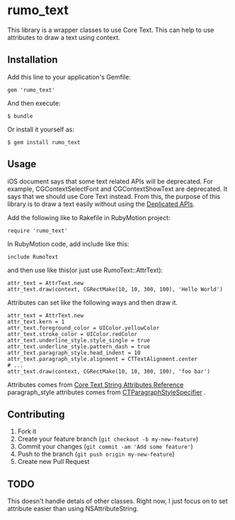 # rumo_text

This library is a wrapper classes to use Core Text. This can help
to use attributes to draw a text using context.

## Installation

Add this line to your application's Gemfile:

    gem 'rumo_text'

And then execute:

    $ bundle

Or install it yourself as:

    $ gem install rumo_text

## Usage

iOS document says that some text related APIs will be deprecated.
For example, CGContextSelectFont and CGContextShowText are
deprecated. It says that we should use Core Text instead.
From this, the purpose of this library is to draw a text easily
without using the [Deplicated APIs](https://developer.apple.com/library/ios/documentation/graphicsimaging/Reference/CGContext/DeprecationAppendix/AppendixADeprecatedAPI.html).

Add the following like to Rakefile in RubyMotion project:

```
require 'rumo_text'
```

In RubyMotion code, add include like this:

```
include RumoText
```

and then use like this(or just use RumoText::AttrText):

```
attr_text = AttrText.new
attr_text.draw(context, CGRectMake(10, 10, 300, 100), 'Hello World')
```

Attributes can set like the following ways and then draw it.

```
attr_text = AttrText.new
attr_text.kern = 1
attr_text.foreground_color = UIColor.yellowColor
attr_text.stroke_color = UIColor.redColor
attr_text.underline_style.style_single = true
attr_text.underline_style.pattern_dash = true
attr_text.paragraph_style.head_indent = 10
attr_text.paragraph_style.alignment = CTTextAlignment.center
# ...
attr_text.draw(context, CGRectMake(10, 10, 300, 100), 'foo bar')
```

Attributes comes from [Core Text String Attributes Reference](https://developer.apple.com/library/mac/documentation/Carbon/reference/CoreText_StringAttributes_Ref/Reference/reference.html)
paragraph_style attributes comes from [CTParagraphStyleSpecifier](https://developer.apple.com/library/mac/documentation/Carbon/reference/CTParagraphStyleRef/Reference/reference.html) .


## Contributing

1. Fork it
2. Create your feature branch (`git checkout -b my-new-feature`)
3. Commit your changes (`git commit -am 'Add some feature'`)
4. Push to the branch (`git push origin my-new-feature`)
5. Create new Pull Request


## TODO
This doesn't handle detals of other classes. Right now, I just focus on to set attribute easier than using NSAttributeString.
